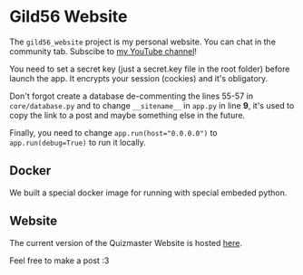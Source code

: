 # Gild56 Website

The `gild56_website` project is my personal website. You can chat in the community tab. Subscibe to [my YouTube channel](https://youtube.com/@gild56gmd)!

You need to set a secret key (just a secret.key file in the root folder) before launch the app. It encrypts your session (cockies) and it's obligatory.

Don't forgot create a database de-commenting the lines 55-57 in `core/database.py` and to change `__sitename__` in `app.py` in line **9**, it's used to copy the link to a post and maybe something else in the future.

Finally, you need to change `app.run(host="0.0.0.0")` to `app.run(debug=True)` to run it locally.

## Docker

We built a special docker image for running with special embeded python.

## Website

The current version of the Quizmaster Website is hosted [here](https://misha.devatlant.com).

Feel free to make a post :3
